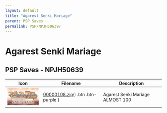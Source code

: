 ```yaml
---
layout: default
title: "Agarest Senki Mariage"
parent: PSP Saves
permalink: PSP/NPJH50639/
---
```

# Agarest Senki Mariage

## PSP Saves - NPJH50639

| Icon | Filename | Description |
|------|----------|-------------|
| ![Agarest Senki Mariage](ICON0.PNG) | [00000108.zip](00000108.zip){: .btn .btn-purple } | Agarest Senki Mariage ALMOST 100 |
